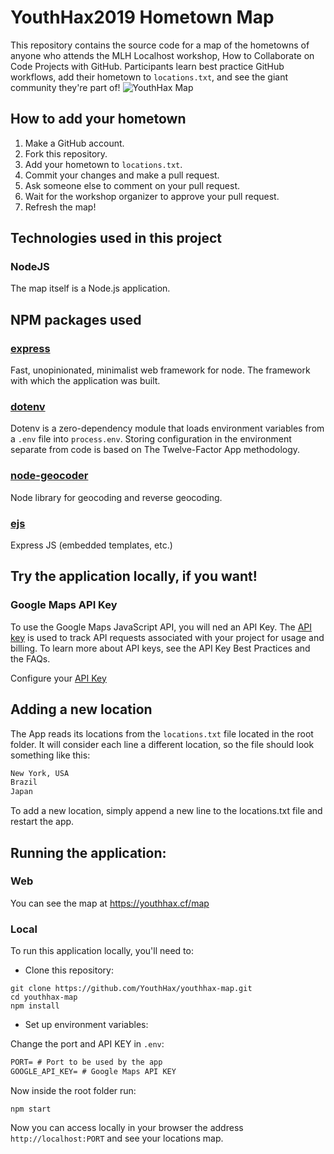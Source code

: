 # YouthHax2019 Hometown Map

This repository contains the source code for a map of the hometowns of anyone who attends the MLH Localhost workshop, How to Collaborate on Code Projects with GitHub. Participants learn best practice GitHub workflows, add their hometown to `locations.txt`, and see the giant community they're part of!
![YouthHax Map](https://i.ibb.co/VDZ6473/yh-map.png)

## How to add your hometown

1. Make a GitHub account.
2. Fork this repository.
3. Add your hometown to `locations.txt`.
4. Commit your changes and make a pull request.
5. Ask someone else to comment on your pull request.
6. Wait for the workshop organizer to approve your pull request.
7. Refresh the map!

## Technologies used in this project

### NodeJS

The map itself is a Node.js application.

## NPM packages used

### [express](https://www.npmjs.com/package/express)

Fast, unopinionated, minimalist web framework for node. The framework with which the application was built.

### [dotenv](https://www.npmjs.com/package/dotenv)

Dotenv is a zero-dependency module that loads environment variables from a `.env` file into `process.env`. Storing configuration in the environment separate from code is based on The Twelve-Factor App methodology.

### [node-geocoder](https://www.npmjs.com/package/node-geocoder)

Node library for geocoding and reverse geocoding.

### [ejs](https://www.npmjs.com/package/ejs)

Express JS (embedded templates, etc.)

## Try the application locally, if you want!

### Google Maps API Key

To use the Google Maps JavaScript API, you will ned an API Key. The [API key](https://developers.google.com/maps/documentation/javascript/get-api-key) is used to track API requests associated with your project for usage and billing. To learn more about API keys, see the API Key Best Practices and the FAQs.

Configure your [API Key](https://developers.google.com/maps/documentation/javascript/get-api-key)

## Adding a new location

The App reads its locations from the `locations.txt` file located in the root folder. It will consider each line a different location, so the file should look something like this:

```txt
New York, USA
Brazil
Japan
```

To add a new location, simply append a new line to the locations.txt file and restart the app.

## Running the application:
### Web
You can see the map at https://youthhax.cf/map

### Local
To run this application locally, you'll need to:

- Clone this repository:

```
git clone https://github.com/YouthHax/youthhax-map.git
cd youthhax-map
npm install
```

- Set up environment variables:

Change the port and API KEY in `.env`:

```txt
PORT= # Port to be used by the app
GOOGLE_API_KEY= # Google Maps API KEY
```

Now inside the root folder run:

```
npm start
```

Now you can access locally in your browser the address `http://localhost:PORT` and see your locations map.
